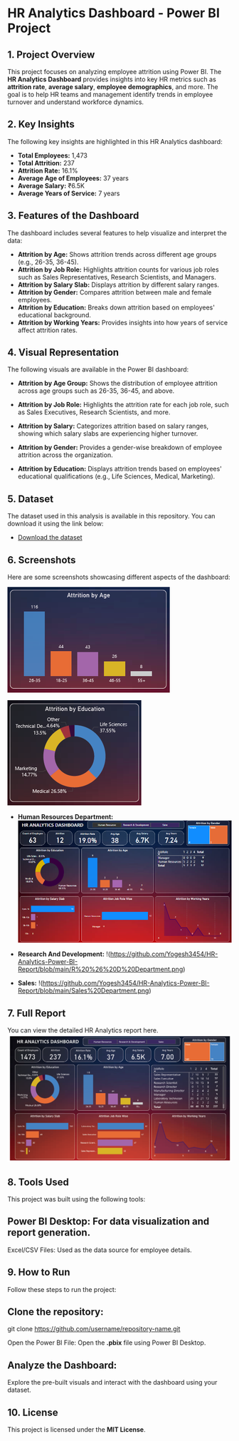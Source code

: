 # **HR Analytics Dashboard - Power BI Project**
## **1. Project Overview**
This project focuses on analyzing employee attrition using Power BI. The **HR Analytics Dashboard** provides insights into key HR metrics such as **attrition rate**, **average salary**, **employee demographics**, and more. The goal is to help HR teams and management identify trends in employee turnover and understand workforce dynamics.

## **2. Key Insights**
The following key insights are highlighted in this HR Analytics dashboard:

- **Total Employees:** 1,473
- **Total Attrition:** 237
- **Attrition Rate:** 16.1%
- **Average Age of Employees:** 37 years
- **Average Salary:** ₹6.5K
- **Average Years of Service:** 7 years

## **3. Features of the Dashboard**
The dashboard includes several features to help visualize and interpret the data:

- **Attrition by Age:** Shows attrition trends across different age groups (e.g., 26-35, 36-45).
- **Attrition by Job Role:** Highlights attrition counts for various job roles such as Sales Representatives, Research Scientists, and Managers.
- **Attrition by Salary Slab:** Displays attrition by different salary ranges.
- **Attrition by Gender:** Compares attrition between male and female employees.
- **Attrition by Education:** Breaks down attrition based on employees' educational background.
- **Attrition by Working Years:** Provides insights into how years of service affect attrition rates.
  
## **4. Visual Representation**
The following visuals are available in the Power BI dashboard:

- **Attrition by Age Group:**
Shows the distribution of employee attrition across age groups such as 26-35, 36-45, and above.

- **Attrition by Job Role:**
Highlights the attrition rate for each job role, such as Sales Executives, Research Scientists, and more.

- **Attrition by Salary:**
Categorizes attrition based on salary ranges, showing which salary slabs are experiencing higher turnover.

- **Attrition by Gender:**
Provides a gender-wise breakdown of employee attrition across the organization.

- **Attrition by Education:**
Displays attrition trends based on employees' educational qualifications (e.g., Life Sciences, Medical, Marketing).

## **5. Dataset**

The dataset used in this analysis is available in this repository. You can download it using the link below:

- [Download the dataset](path/to/dataset.csv)

## **6. Screenshots**
Here are some screenshots showcasing different aspects of the dashboard:

![Attrition by Age](https://github.com/Yogesh3454/HR-Analytics-Power-BI-Report/blob/main/Attrition%20by%20Age.png)

![Attrition by Education](https://github.com/Yogesh3454/HR-Analytics-Power-BI-Report/blob/main/Attrition%20by%20Education.png)

- **Human Resources Department:**
  ![](https://github.com/Yogesh3454/HR-Analytics-Power-BI-Report/blob/main/HR%20Department.png)
  
- **Research And Development:**
  !(https://github.com/Yogesh3454/HR-Analytics-Power-BI-Report/blob/main/R%20%26%20D%20Department.png)
  
- **Sales:**
  !(https://github.com/Yogesh3454/HR-Analytics-Power-BI-Report/blob/main/Sales%20Department.png)

## **7. Full Report**
You can view the detailed HR Analytics report here.
![Full Report](https://github.com/Yogesh3454/HR-Analytics-Power-BI-Report/blob/main/Full%20Report.png)

## **8. Tools Used**
This project was built using the following tools:

## **Power BI Desktop:** For data visualization and report generation.
Excel/CSV Files: Used as the data source for employee details.

## **9. How to Run**
Follow these steps to run the project:

## Clone the repository:

git clone https://github.com/username/repository-name.git

Open the Power BI File:
Open the **.pbix** file using Power BI Desktop.

## Analyze the Dashboard:
Explore the pre-built visuals and interact with the dashboard using your dataset.

## **10. License**
This project is licensed under the **MIT License**.

